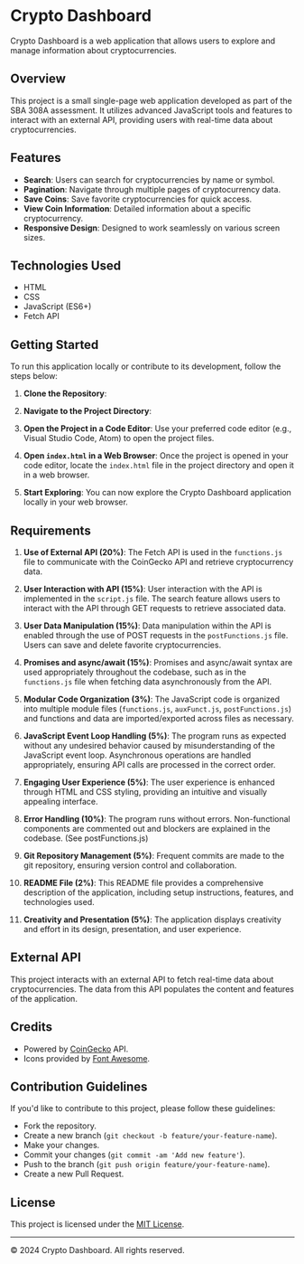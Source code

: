 # Crypto Dashboard

Crypto Dashboard is a web application that allows users to explore and manage information about cryptocurrencies.

## Overview

This project is a small single-page web application developed as part of the SBA 308A assessment. It utilizes advanced JavaScript tools and features to interact with an external API, providing users with real-time data about cryptocurrencies.

## Features

- **Search**: Users can search for cryptocurrencies by name or symbol.
- **Pagination**: Navigate through multiple pages of cryptocurrency data.
- **Save Coins**: Save favorite cryptocurrencies for quick access.
- **View Coin Information**: Detailed information about a specific cryptocurrency.
- **Responsive Design**: Designed to work seamlessly on various screen sizes.

## Technologies Used

- HTML
- CSS
- JavaScript (ES6+)
- Fetch API

## Getting Started
To run this application locally or contribute to its development, follow the steps below:

1. **Clone the Repository**: 

2. **Navigate to the Project Directory**:

3. **Open the Project in a Code Editor**:
Use your preferred code editor (e.g., Visual Studio Code, Atom) to open the project files.

4. **Open `index.html` in a Web Browser**:
Once the project is opened in your code editor, locate the `index.html` file in the project directory and open it in a web browser.

5. **Start Exploring**:
You can now explore the Crypto Dashboard application locally in your web browser.

## Requirements

1. **Use of External API (20%)**: The Fetch API is used in the `functions.js` file to communicate with the CoinGecko API and retrieve cryptocurrency data.

2. **User Interaction with API (15%)**: User interaction with the API is implemented in the `script.js` file. The search feature allows users to interact with the API through GET requests to retrieve associated data.

3. **User Data Manipulation (15%)**: Data manipulation within the API is enabled through the use of POST requests in the `postFunctions.js` file. Users can save and delete favorite cryptocurrencies.

4. **Promises and async/await (15%)**: Promises and async/await syntax are used appropriately throughout the codebase, such as in the `functions.js` file when fetching data asynchronously from the API.

5. **Modular Code Organization (3%)**: The JavaScript code is organized into multiple module files (`functions.js`, `auxFunct.js`, `postFunctions.js`) and functions and data are imported/exported across files as necessary.

6. **JavaScript Event Loop Handling (5%)**: The program runs as expected without any undesired behavior caused by misunderstanding of the JavaScript event loop. Asynchronous operations are handled appropriately, ensuring API calls are processed in the correct order.

7. **Engaging User Experience (5%)**: The user experience is enhanced through HTML and CSS styling, providing an intuitive and visually appealing interface.

8. **Error Handling (10%)**: The program runs without errors. Non-functional components are commented out and blockers are explained in the codebase. (See postFunctions.js)

9. **Git Repository Management (5%)**: Frequent commits are made to the git repository, ensuring version control and collaboration.

10. **README File (2%)**: This README file provides a comprehensive description of the application, including setup instructions, features, and technologies used.

11. **Creativity and Presentation (5%)**: The application displays creativity and effort in its design, presentation, and user experience.

## External API

This project interacts with an external API to fetch real-time data about cryptocurrencies. The data from this API populates the content and features of the application.

## Credits

- Powered by [CoinGecko](https://www.coingecko.com/) API.
- Icons provided by [Font Awesome](https://fontawesome.com/).

## Contribution Guidelines

If you'd like to contribute to this project, please follow these guidelines:

- Fork the repository.
- Create a new branch (`git checkout -b feature/your-feature-name`).
- Make your changes.
- Commit your changes (`git commit -am 'Add new feature'`).
- Push to the branch (`git push origin feature/your-feature-name`).
- Create a new Pull Request.

## License

This project is licensed under the [MIT License](LICENSE).

---

&copy; 2024 Crypto Dashboard. All rights reserved.
